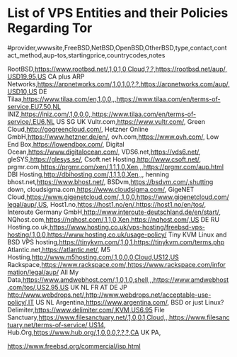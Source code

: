 # List of VPS Entities and their Policies Regarding Tor
#provider,wwwsite,FreeBSD,NetBSD,OpenBSD,OtherBSD,type,contact,contact_method,aup-tos,startingprice,countrycodes,notes

RootBSD,https://www.rootbsd.net/,1,0,1,0,Cloud,?,?,https://rootbsd.net/aup/,USD19.95,US CA plus
ARP Networks,https://arpnetworks.com/,1,0,1,0,?,?,https://arpnetworks.com/aup/,USD10,US DE
Tilaa,https://www.tilaa.com/en,1,0,0,,,https://www.tilaa.com/en/terms-of-service,EU7.50,NL
INIZ,https://iniz.com/,1,0,0,0,,https://www.tilaa.com/en/terms-of-service/,EU6,NL US SG UK
Vultr.com,https://www.vultr.com/,
Green Cloud,http://gogreencloud.com/,
Hetzner Online GmbH,https://www.hetzner.de/en/,
ovh.com,https://www.ovh.com/,
Low End Box,https://lowendbox.com/,
Digital Ocean,https://www.digitalocean.com/,
VDS6.net,https://vds6.net/,
gleSYS,https://glesys.se/,
Csoft.net Hosting,http://www.csoft.net/,
prgmr.com,https://prgmr.com/xen/,1,1,1,0,Xen,,,https://prgmr.com/aup.html
DBI Hosting,http://dbihosting.com/,1,1,1,0,Xen,,,
henning
bhost.net,https://www.bhost.net/,
BSDvm,https://bsdvm.com/,shutting down,
cloudsigma.com,https://www.cloudsigma.com/,
GigeNET Cloud,https://www.gigenetcloud.com/,,1,0,0,https://www.gigenetcloud.com/legal/aup/,US,
Host1.no,https://host1.no/en/,https://host1.no/en/tos/,
Interoute Germany GmbH,http://www.interoute-deutschland.de/en/start/,
NQhost.com,https://nqhost.com/,1,1,0,Xen,https://nqhost.com/,US DE RU
Hosting.co.uk,https://www.hosting.co.uk/vps-hosting/freebsd-vps-hosting/,1,0,0,https://www.hosting.co.uk/usage-policy/
Tiny KVM Linux and BSD VPS hosting,https://tinykvm.com/,1,0,1,https://tinykvm.com/terms.php
Atlantic.net,https://atlantic.net/,
M5 Hosting,http://www.m5hosting.com/,1,0,0,0,Cloud,US12,US
Rackspace,https://www.rackspace.com/,https://www.rackspace.com/information/legal/aup/
All My Data,https://www.amdwebhost.com/,1,0,1,0,shell,,,https://www.amdwebhost.com/tos/,US2.95,US UK NL FR AT DE JP
http://www.webdrops.net/,http://www.webdrops.net/acceptable-use-policy/,IT US NL
Argentina,https://www.argentina.com/, BSD or just Linux?
Delimiter,https://www.delimiter.com/,KVM,US6.95
File Sanctuary,https://www.filesanctuary.net/,1,0,0,1,Cloud,,,https://www.filesanctuary.net/terms-of-service/,US14,
Hub.Org,https://www.hub.org/,1,0,0,0,?,?,?,CA UK PA,


https://www.freebsd.org/commercial/isp.html
